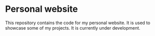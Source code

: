 # Personal website
This repository contains the code for my personal website. It is used to showcase some of my projects. It is currently under development.
